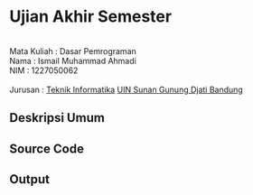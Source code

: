 # Ujian Akhir Semester 
<br>Mata Kuliah 	: Dasar Pemrograman
<br> Nama		      : Ismail Muhammad Ahmadi
<br>NIM		        : 1227050062	
<br>Jurusan		    : [Teknik Informatika](http://if.uinsgd.ac.id/) [UIN Sunan Gunung Djati Bandung](https://uinsgd.ac.id/) 

## Deskripsi Umum

## Source Code

## Output
